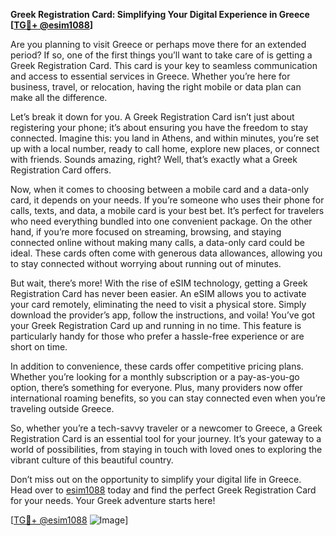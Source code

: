 **Greek Registration Card: Simplifying Your Digital Experience in Greece [[TG💪+ @esim1088](https://t.me/s/esim1088)]**

Are you planning to visit Greece or perhaps move there for an extended period? If so, one of the first things you’ll want to take care of is getting a Greek Registration Card. This card is your key to seamless communication and access to essential services in Greece. Whether you’re here for business, travel, or relocation, having the right mobile or data plan can make all the difference.

Let’s break it down for you. A Greek Registration Card isn’t just about registering your phone; it’s about ensuring you have the freedom to stay connected. Imagine this: you land in Athens, and within minutes, you’re set up with a local number, ready to call home, explore new places, or connect with friends. Sounds amazing, right? Well, that’s exactly what a Greek Registration Card offers.

Now, when it comes to choosing between a mobile card and a data-only card, it depends on your needs. If you’re someone who uses their phone for calls, texts, and data, a mobile card is your best bet. It’s perfect for travelers who need everything bundled into one convenient package. On the other hand, if you’re more focused on streaming, browsing, and staying connected online without making many calls, a data-only card could be ideal. These cards often come with generous data allowances, allowing you to stay connected without worrying about running out of minutes.

But wait, there’s more! With the rise of eSIM technology, getting a Greek Registration Card has never been easier. An eSIM allows you to activate your card remotely, eliminating the need to visit a physical store. Simply download the provider’s app, follow the instructions, and voila! You’ve got your Greek Registration Card up and running in no time. This feature is particularly handy for those who prefer a hassle-free experience or are short on time.

In addition to convenience, these cards offer competitive pricing plans. Whether you’re looking for a monthly subscription or a pay-as-you-go option, there’s something for everyone. Plus, many providers now offer international roaming benefits, so you can stay connected even when you’re traveling outside Greece.

So, whether you’re a tech-savvy traveler or a newcomer to Greece, a Greek Registration Card is an essential tool for your journey. It’s your gateway to a world of possibilities, from staying in touch with loved ones to exploring the vibrant culture of this beautiful country.

Don’t miss out on the opportunity to simplify your digital life in Greece. Head over to [esim1088](https://t.me/s/esim1088) today and find the perfect Greek Registration Card for your needs. Your Greek adventure starts here!

[[TG💪+ @esim1088](https://t.me/s/esim1088) ![Image](https://i.postimg.cc/Y0z9fWf4/image.png)]